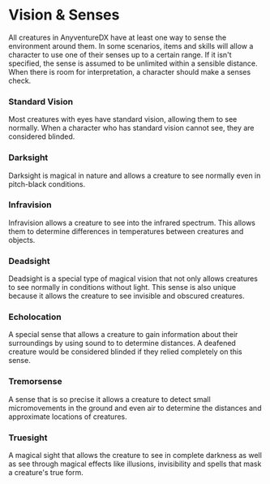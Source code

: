 # Vision & Senses

<div class="triangle-line"></div>

All creatures in AnyventureDX have at least one way to sense the environment around them. In some scenarios, items and skills will allow a character to use one of their senses up to a certain range. If it isn't specified, the sense is assumed to be unlimited within a sensible distance. When there is room for interpretation, a character should make a senses check.

### Standard Vision
Most creatures with eyes have standard vision, allowing them to see normally. When a character who has standard vision cannot see, they are considered blinded.

### Darksight
Darksight is magical in nature and allows a creature to see normally even in pitch-black conditions.

### Infravision
Infravision allows a creature to see into the infrared spectrum. This allows them to determine differences in temperatures between creatures and objects.

### Deadsight
Deadsight is a special type of magical vision that not only allows creatures to see normally in conditions without light. This sense is also unique because it allows the creature to see invisible and obscured creatures.

### Echolocation
A special sense that allows a creature to gain information about their surroundings by using sound to to determine distances. A deafened creature would be considered blinded if they relied completely on this sense.

### Tremorsense
A sense that is so precise it allows a creature to detect small micromovements in the ground and even air to determine the distances and approximate locations of creatures.

### Truesight
A magical sight that allows the creature to see in complete darkness as well as see through magical effects like illusions, invisibility and spells that mask a creature's true form.

